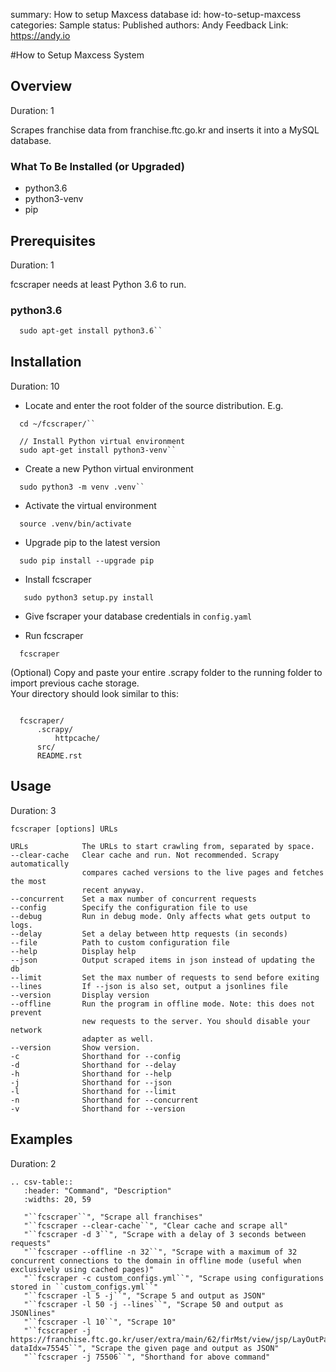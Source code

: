 summary: How to setup Maxcess database
id: how-to-setup-maxcess
categories: Sample
status: Published
authors: Andy
Feedback Link: https://andy.io

#How to Setup Maxcess System

## Overview
Duration: 1

Scrapes franchise data from franchise.ftc.go.kr and inserts it into a MySQL database.

### What To Be Installed (or Upgraded)
- python3.6
- python3-venv
- pip


## Prerequisites
Duration: 1

fcscraper needs at least Python 3.6 to run.

### python3.6
```python3.6
  sudo apt-get install python3.6``
```

## Installation
Duration: 10

- Locate and enter the root folder of the source distribution. E.g.
```
  cd ~/fcscraper/``

  // Install Python virtual environment
  sudo apt-get install python3-venv``
```

- Create a new Python virtual environment
```
  sudo python3 -m venv .venv``
```

- Activate the virtual environment
```
  source .venv/bin/activate
```

- Upgrade pip to the latest version
```
  sudo pip install --upgrade pip
```

- Install fcscraper
```
   sudo python3 setup.py install
```

- Give fscraper your database credentials in ``config.yaml``

- Run fcscraper
```
  fcscraper
```

(Optional) Copy and paste your entire .scrapy folder to the running folder to import previous cache storage.  
Your directory should look similar to this:
```

  fcscraper/
      .scrapy/
          httpcache/
      src/
      README.rst
```

## Usage
Duration: 3

```
fcscraper [options] URLs

URLs            The URLs to start crawling from, separated by space.
--clear-cache   Clear cache and run. Not recommended. Scrapy automatically 
                compares cached versions to the live pages and fetches the most
                recent anyway.
--concurrent    Set a max number of concurrent requests
--config        Specify the configuration file to use   
--debug         Run in debug mode. Only affects what gets output to logs.
--delay         Set a delay between http requests (in seconds)
--file          Path to custom configuration file
--help          Display help
--json          Output scraped items in json instead of updating the db
--limit         Set the max number of requests to send before exiting
--lines         If --json is also set, output a jsonlines file
--version       Display version
--offline       Run the program in offline mode. Note: this does not prevent 
                new requests to the server. You should disable your network 
                adapter as well.
--version       Show version.
-c              Shorthand for --config
-d              Shorthand for --delay
-h              Shorthand for --help
-j              Shorthand for --json
-l              Shorthand for --limit
-n              Shorthand for --concurrent
-v              Shorthand for --version
```

## Examples
Duration: 2
```
.. csv-table::
   :header: "Command", "Description"
   :widths: 20, 59

   "``fcscraper``", "Scrape all franchises"
   "``fcscraper --clear-cache``", "Clear cache and scrape all"
   "``fcscraper -d 3``", "Scrape with a delay of 3 seconds between requests"
   "``fcscraper --offline -n 32``", "Scrape with a maximum of 32 concurrent connections to the domain in offline mode (useful when exclusively using cached pages)"
   "``fcscraper -c custom_configs.yml``", "Scrape using configurations stored in ``custom_configs.yml``"
   "``fcscraper -l 5 -j``", "Scrape 5 and output as JSON"
   "``fcscraper -l 50 -j --lines``", "Scrape 50 and output as JSONlines"
   "``fcscraper -l 10``", "Scrape 10"
   "``fcscraper -j https://franchise.ftc.go.kr/user/extra/main/62/firMst/view/jsp/LayOutPage.do?dataIdx=75545``", "Scrape the given page and output as JSON"
   "``fcscraper -j 75506``", "Shorthand for above command"
```
